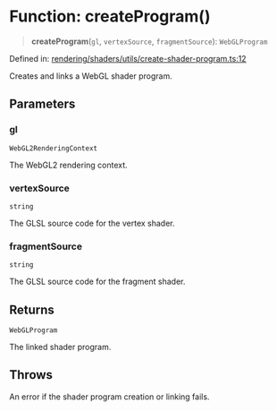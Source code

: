 # Function: createProgram()

> **createProgram**(`gl`, `vertexSource`, `fragmentSource`): `WebGLProgram`

Defined in: [rendering/shaders/utils/create-shader-program.ts:12](https://github.com/Forge-Game-Engine/Forge/blob/04af294b0d108e7e60d1ae9f40eaa3ca76ca176a/src/rendering/shaders/utils/create-shader-program.ts#L12)

Creates and links a WebGL shader program.

## Parameters

### gl

`WebGL2RenderingContext`

The WebGL2 rendering context.

### vertexSource

`string`

The GLSL source code for the vertex shader.

### fragmentSource

`string`

The GLSL source code for the fragment shader.

## Returns

`WebGLProgram`

The linked shader program.

## Throws

An error if the shader program creation or linking fails.
